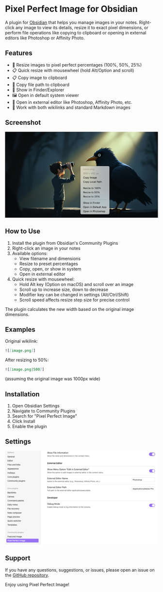 # Pixel Perfect Image for Obsidian

A plugin for [Obsidian](https://obsidian.md) that helps you manage images in your notes. Right-click any image to view its details, resize it to exact pixel dimensions, or perform file operations like copying to clipboard or opening in external editors like Photoshop or Affinity Photo.

## Features

- 📐 Resize images to pixel perfect percentages (100%, 50%, 25%)
- 📋️ Quick resize with mousewheel (hold Alt/Option and scroll)
- 📋 Copy image to clipboard
- 🔗 Copy file path to clipboard
- 📂 Show in Finder/Explorer
- 🖼️ Open in default system viewer
- 🎨 Open in external editor like Photoshop, Affinity Photo, etc.
- 🔄 Work with both wikilinks and standard Markdown images

## Screenshot

![Screenshot](https://github.com/johansan/pixel-perfect-image/blob/main/images/screenshot1.png?raw=true)

## How to Use

1. Install the plugin from Obsidian's Community Plugins
2. Right-click an image in your notes
3. Available options:
   - View filename and dimensions
   - Resize to preset percentages
   - Copy, open, or show in system
   - Open in external editor
4. Quick resize with mousewheel:
   - Hold Alt key (Option on macOS) and scroll over an image
   - Scroll up to increase size, down to decrease
   - Modifier key can be changed in settings (Alt/Ctrl/Shift)
   - Scroll speed affects resize step size for precise control

The plugin calculates the new width based on the original image dimensions.

## Examples

Original wikilink:
```md
![[image.png]]
```

After resizing to 50%:
```md
![[image.png|500]]
```
(assuming the original image was 1000px wide)

## Installation

1. Open Obsidian Settings
2. Navigate to Community Plugins
3. Search for "Pixel Perfect Image"
4. Click Install
5. Enable the plugin

## Settings

![Settings](https://github.com/johansan/pixel-perfect-image/blob/main/images/screenshot2.png?raw=true)

## Support

If you have any questions, suggestions, or issues, please open an issue on the [GitHub repository](https://github.com/johansan/pixel-perfect-image).

Enjoy using Pixel Perfect Image!
